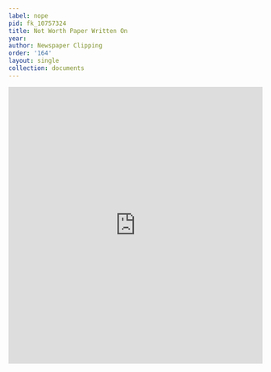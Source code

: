 ```yaml
---
label: nope
pid: fk_10757324
title: Not Worth Paper Written On
year:
author: Newspaper Clipping
order: '164'
layout: single
collection: documents
---
```

<iframe src="https://northwestern.app.box.com/embed/s/r5vzutaxdh6mui84cevb64vkxx3d0h0k?sortColumn=date&view=list" width="100%" height="550" frameborder="0" allowfullscreen webkitallowfullscreen msallowfullscreen></iframe>
